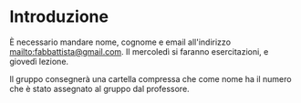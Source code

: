 # Introduzione

È necessario mandare nome, cognome e email all'indirizzo
<mailto:fabbattista@gmail.com>. Il mercoledì si faranno esercitazioni, e giovedì
lezione.

Il gruppo consegnerà una cartella compressa che come nome ha il numero che è
stato assegnato al gruppo dal professore.
